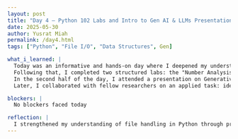 ```yaml
---
layout: post
title: "Day 4 – Python 102 Labs and Intro to Gen AI & LLMs Presentation"
date: 2025-05-30
author: Yusrat Miah
permalink: /day4.html
tags: ["Python", "File I/O", "Data Structures", Gen]

what_i_learned: |
  Today was an informative and hands-on day where I deepened my understanding of file I/O processes in Python and explored foundational concepts in Generative AI and Large Language Models (LLMs). In the first half of the day, I tackled several problem-solving challenges that focused on working with files. These included building a "Line Counter" to count the number of lines in a file, creating a script to "Search for a Word in File," and writing a program to "Copy Contents to Another File." These exercises helped reinforce skills in reading from and writing to files, as well as string manipulation and basic control flow in Python.
  Following that, I completed two structured labs: the "Number Analysis Lab," where I processed numerical data from a file to calculate statistics like max, min, and average; and the "City Weather Log Analyzer," which involved parsing structured weather data and extracting meaningful summaries. These labs emphasized working with structured data, loops, conditionals, and modular code organization.
  In the second half of the day, I attended a presentation on Generative AI and LLMs, which offered a comprehensive overview of how AI, Machine Learning, and Deep Learning differ in scope and application. The presentation also introduced how LLMs are trained, the capabilities of generative models, and some current real-world use cases.
  Later, I collaborated with fellow researchers on an applied task: identifying whether images were AI-generated or captured by a real camera. This exercise highlighted the challenges in distinguishing synthetic content from authentic media and sparked discussions around digital literacy, model bias, and the future of AI-generated visuals.

blockers: |
  No blockers faced today

reflection: |
  I strengthened my understanding of file handling in Python through practical challenges and labs. I also gained valuable insights into Generative AI and LLMs, particularly the differences between AI, machine learning, and deep learning. The session on detecting AI-generated images was engaging and helped connect theory to real-world applications. Overall, it was a productive day that combined hands-on coding with foundational AI concepts.
---
```

